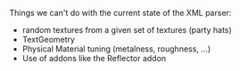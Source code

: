 Things we can't do with the current state of the XML parser:
- random textures from a given set of textures (party hats)
- TextGeometry
- Physical Material tuning (metalness, roughness, ...)
- Use of addons like the Reflector addon
